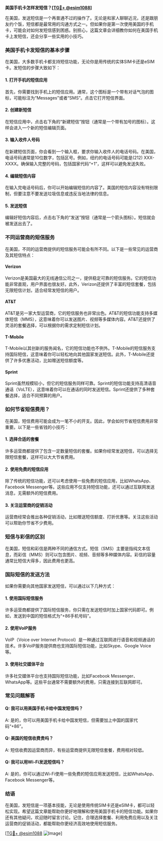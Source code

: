 **美国手机卡怎样发短信？[[TG💪+ @esim1088](https://t.me/s/esim1088)]**

在美国，发送短信是一个再普通不过的操作了。无论是和家人聊聊近况，还是跟朋友约个饭，短信都是最常用的沟通方式之一。但如果你是第一次使用美国的手机卡，可能会对如何发短信感到困惑。别担心，这篇文章会详细教你如何在美国手机卡上发短信，还会分享一些实用的小技巧。

### 美国手机卡发短信的基本步骤

在美国，大多数手机卡都支持短信功能，无论你是用传统的实体SIM卡还是eSIM卡。发短信的步骤大致如下：

#### 1. 打开手机的短信应用

首先，你需要找到手机上的短信应用。通常，这个图标是一个带有对话气泡的图标，可能标注为“Messages”或者“SMS”。点击它打开短信界面。

#### 2. 创建新短信

在短信应用中，点击右下角的“新建短信”按钮（通常是一个带有加号的图标）。这样会进入一个新的短信编辑页面。

#### 3. 输入收件人号码

在新建短信页面，你会看到一个输入框，要求你输入收件人的电话号码。在美国，电话号码通常是10位数字，包括区号。例如，纽约的电话号码可能是(212) XXX-XXXX。确保输入完整的号码，包括国家代码“+1”，这样可以避免发送失败。

#### 4. 编辑短信内容

在输入完电话号码后，你可以开始编辑短信的内容了。美国的短信内容没有特别限制，但要注意不要发送垃圾信息或违反当地法律的信息。

#### 5. 发送短信

编辑好短信内容后，点击右下角的“发送”按钮（通常是一个箭头图标）。短信就会被发送出去了。

### 不同运营商的短信服务

在美国，不同的运营商提供的短信服务可能会有所不同。以下是一些常见的运营商及其短信特点：

#### Verizon

Verizon是美国最大的无线通信公司之一，提供稳定可靠的短信服务。它的短信功能非常直观，用户界面也很友好。此外，Verizon还提供了丰富的短信套餐，包括无限短信计划，适合经常发短信的用户。

#### AT&T

AT&T是另一家大型运营商，它的短信服务也非常出色。AT&T的短信功能支持多媒体短信（MMS），这意味着你可以发送图片、视频等多媒体内容。AT&T还提供了灵活的套餐选择，可以根据你的需求定制短信计划。

#### T-Mobile

T-Mobile以其创新的服务闻名，它的短信功能也不例外。T-Mobile的短信服务支持国际短信，这意味着你可以轻松地向其他国家发送短信。此外，T-Mobile还提供了许多优惠活动，比如赠送短信额度等。

#### Sprint

Sprint虽然规模较小，但它的短信服务同样可靠。Sprint的短信功能支持高清语音通话（VoLTE），这意味着你可以在通话的同时发送短信。Sprint还提供了多种套餐选择，适合不同预算的用户。

### 如何节省短信费用？

在美国，短信费用可能会成为一笔不小的开支。因此，学会如何节省短信费用非常重要。以下是一些省钱的小技巧：

#### 1. 选择合适的套餐

许多运营商都提供了包含一定数量短信的套餐。如果你经常发送短信，可以选择无限短信套餐，这样可以大大节省费用。

#### 2. 使用免费的短信应用

除了传统的短信功能，还可以考虑使用一些免费的短信应用，比如WhatsApp、Facebook Messenger等。这些应用不仅支持短信功能，还可以通过互联网发送消息，无需额外的短信费用。

#### 3. 关注运营商的促销活动

运营商经常会推出各种促销活动，比如赠送短信额度、打折优惠等。关注这些活动可以帮助你节省不少费用。

### 短信与彩信的区别

在美国，短信和彩信是两种不同的通信方式。短信（SMS）主要是指纯文本信息，而彩信（MMS）则可以包含图片、视频、音频等多种媒体内容。彩信的容量通常比短信大得多，因此费用也更高。

### 国际短信的发送方法

如果你需要向其他国家发送短信，可以通过以下几种方式：

#### 1. 使用国际短信服务

许多运营商都提供了国际短信服务，你只需在发送短信时加上国家代码即可。例如，发送到中国的短信格式为“+86手机号码”。

#### 2. 使用VoIP服务

VoIP（Voice over Internet Protocol）是一种通过互联网进行语音和视频通话的技术。许多VoIP服务提供商也支持国际短信功能，比如Skype、Google Voice等。

#### 3. 使用社交媒体平台

许多社交媒体平台也支持国际短信功能，比如Facebook Messenger、WhatsApp等。这些平台通常不需要额外的费用，只需连接到互联网即可。

### 常见问题解答

#### Q: 我可以用美国手机卡给中国发短信吗？

A: 是的，你可以用美国手机卡给中国发短信，但需要加上中国的国家代码“+86”。

#### Q: 美国的短信收费贵吗？

A: 短信收费因运营商而异，有些运营商提供无限短信套餐，费用相对较低。

#### Q: 我可以用Wi-Fi发送短信吗？

A: 是的，你可以通过Wi-Fi使用一些免费的短信应用发送短信，比如WhatsApp、Facebook Messenger等。

### 结语

在美国，发短信是一项基本技能，无论是使用传统SIM卡还是eSIM卡，都可以轻松实现。希望这篇文章能帮助你更好地理解和使用美国手机卡的短信功能。如果你还有其他疑问，欢迎随时留言讨论。记住，合理选择套餐、利用免费应用以及关注运营商的促销活动，都能帮助你更经济高效地使用短信服务。

[[TG💪+ @esim1088](https://t.me/s/esim1088) ![Image](https://i.postimg.cc/4NQfJmqS/Snipaste-2025-05-13-00-14-12.png)]